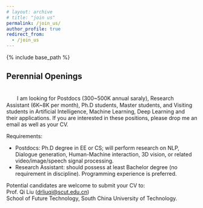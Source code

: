 ```yaml
---
# layout: archive
# title: "join us"
permalink: /join_us/
author_profile: true
redirect_from:
  - /join_us
---
```


{% include base_path %}

Perennial Openings
----------
<br />
　　I am looking for Postdocs (300~500K annual saraly), Research Assistant (6K~8K per month), Ph.D students, Master students, and Visiting students in Artificial Intelligence, Machine Learning, Deep Learning and their applications. If you are interested in these positions, please drop me an email as well as your CV.

Requirements:
* Postdocs: Ph.D degree in EE or CS; will perform research on NLP, Dialogue generation, Human-Machine interaction, 3D vision, or related video/image/speech signal processing.
* Research Assistant: should possess at least Bachelor degree (no requirement in discipline). Programming experience is preferred.

Potential candidates are welcome to submit your CV to:  
Prof. Qi Liu (drliuqi@scut.edu.cn)   
School of Future Technology, South China University of Technology.
